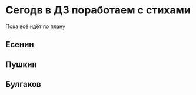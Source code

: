 # Сегодв в ДЗ поработаем с стихами #

Пока всё идёт по плану 

## Есенин ##

## Пушкин ##

## Булгаков ##
